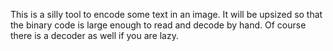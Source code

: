 This is a silly tool to encode some text in an image. It will be upsized so that the binary code is large enough to read and decode by hand. Of course there is a decoder as well if you are lazy.
